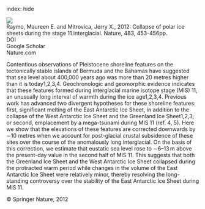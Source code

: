 index: hide

<div class="Citation">
    <div class="Citation-thumb CitationThumb-linked"  data-href="https://doi.org/10.1038/nature10891">
      <img src="https://static.claimspace.cloud/climate-study-static/refs/thumbs/5/Raymo_and_Mitrovica_2012-thumb.png" />
    </div>

  <div class="Citation-body">
    <div class="Citation-text">Raymo, Maureen E. and Mitrovica, Jerry X., 2012: Collapse of polar ice sheets during the stage 11 interglacial. <span class="Article-journal">Nature, </span><span class="Article-volume">483, </span>453-456pp.</div>
    <div class="Citation-links">
      <div class="CitationLink" data-href="https://doi.org/10.1038/nature10891">
        <div class="CitationLink-icon CitationLink-Doi"></div>
        <div class="CitationLink-text">DOI</div>
      </div>
      <div class="CitationLink" data-href="https://scholar.google.com/scholar?q=10.1038/nature10891">
        <div class="CitationLink-icon CitationLink-Scholar"></div>
        <div class="CitationLink-text">Google Scholar</div>
      </div>
      <div class="CitationLink" data-href="http://www.nature.com/nature/journal/v483/n7390/abs/nature10891.html#supplementary-information">
        <div class="CitationLink-icon CitationLink-Publisher"></div>
        <div class="CitationLink-text">Nature.com</div>
      </div>
    </div>
  </div>
</div>

Contentious observations of Pleistocene shoreline features on the tectonically stable islands of Bermuda and the Bahamas have suggested that sea level about 400,000 years ago was more than 20 metres higher than it is today1,2,3,4. Geochronologic and geomorphic evidence indicates that these features formed during interglacial marine isotope stage (MIS) 11, an unusually long interval of warmth during the ice age1,2,3,4. Previous work has advanced two divergent hypotheses for these shoreline features: first, significant melting of the East Antarctic Ice Sheet, in addition to the collapse of the West Antarctic Ice Sheet and the Greenland Ice Sheet1,2,3; or second, emplacement by a mega-tsunami during MIS 11 (ref. 4, 5). Here we show that the elevations of these features are corrected downwards by ∼10 metres when we account for post-glacial crustal subsidence of these sites over the course of the anomalously long interglacial. On the basis of this correction, we estimate that eustatic sea level rose to ∼6–13 m above the present-day value in the second half of MIS 11. This suggests that both the Greenland Ice Sheet and the West Antarctic Ice Sheet collapsed during the protracted warm period while changes in the volume of the East Antarctic Ice Sheet were relatively minor, thereby resolving the long-standing controversy over the stability of the East Antarctic Ice Sheet during MIS 11.

<div class="Citation-copy">
&copy; Springer Nature, 2012
</div>